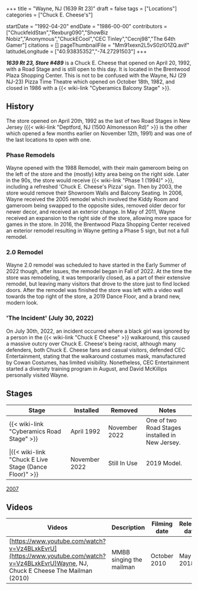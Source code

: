 +++
title = "Wayne, NJ (1639 Rt 23)"
draft = false
tags = ["Locations"]
categories = ["Chuck E. Cheese's"]


startDate = "1992-04-20"
endDate = "1986-00-00"
contributors = ["ChuckfeldStan","Rexburg090","ShowBiz Nobiz","Anonymous","ChuckECool","CEC Tinley","Cecnj98","The 64th Gamer"]
citations = []
pageThumbnailFile = "Mm91xexn2L5vS0zIO1ZQ.avif"
latitudeLongitude = ["40.93835352","-74.27291503"]
+++

***1639 Rt 23, Store #489*** is a Chuck E. Cheese that opened on April 20, 1992, with a Road Stage and is still open to this day. It is located in the Brentwood Plaza Shopping Center. This is not to be confused with the Wayne, NJ (29 NJ-23) Pizza Time Theatre which opened on October 18th, 1982, and closed in 1986 with a {{< wiki-link "Cyberamics Balcony Stage" >}}.

## History

The store opened on April 20th, 1992 as the last of two Road Stages in New Jersey ({{< wiki-link "Deptford, NJ (1500 Almonesson Rd)" >}} is the other which opened a few months earlier on November 12th, 1991) and was one of the last locations to open with one.

### Phase Remodels

Wayne opened with the 1988 Remodel, with their main gameroom being on the left of the store and the (mostly) kitty area being on the right side. Later in the 90s, the store would receive {{< wiki-link "Phase 1 (1994)" >}}, including a refreshed 'Chuck E. Cheese's Pizza' sign. Then by 2003, the store would remove their Showroom Walls and Balcony Seating. In 2006, Wayne received the 2005 remodel which involved the Kiddy Room and gameroom being swapped to the opposite sides, removed older decor for newer decor, and received an exterior change. In May of 2011, Wayne received an expansion to the right side of the store, allowing more space for games in the store. In 2016, the Brentwood Plaza Shopping Center received an exterior remodel resulting in Wayne getting a Phase 5 sign, but not a full remodel.

### 2.0 Remodel

Wayne 2.0 remodel was scheduled to have started in the Early Summer of 2022 though, after issues, the remodel began in Fall of 2022. At the time the store was remodeling, it was temporarily closed, as a part of their extensive remodel, but leaving many visitors that drove to the store just to find locked doors. After the remodel was finished the store was left with a video wall towards the top right of the store, a 2019 Dance Floor, and a brand new, modern look.

### 'The Incident' (July 30, 2022)

On July 30th, 2022, an incident occurred where a black girl was ignored by a person in the {{< wiki-link "Chuck E Cheese" >}} walkaround, this caused a massive outcry over Chuck E. Cheese's being racist, although many defenders, both Chuck E. Cheese fans and casual visitors, defended CEC Entertainment, stating that the walkaround costumes mask, manufactured by Cowan Costumes, has limited visibility. Nonetheless, CEC Entertainment started a diversity training program in August, and David McKillips personally visited Wayne.

## Stages

| Stage                                                        | Installed     | Removed       | Notes                                           |
|--------------------------------------------------------------|---------------|---------------|-------------------------------------------------|
| {{< wiki-link "Cyberamics Road Stage" >}}              | April 1992    | November 2022 | One of two Road Stages installed in New Jersey. |
| \|{{< wiki-link "Chuck E Live Stage (Dance Floor)" >}} | November 2022 | Still In Use  | 2019 Model.                                     |

[2007](https://www.showbizpizza.com/photos/cec/nj_wayne/index.html)

## Videos

| Videos                                                                                                                                 | Description              | Filming date | Release date |
|----------------------------------------------------------------------------------------------------------------------------------------|--------------------------|--------------|--------------|
| [https://www.youtube.com/watch?v=Vz4BLxkEvrU](https://www.youtube.com/watch?v=Vz4BLxkEvrU)Wayne, NJ, Chuck E Cheese The Mailman (2010) | MMBB singing the mailman | October 2010 | May 8, 2018  |